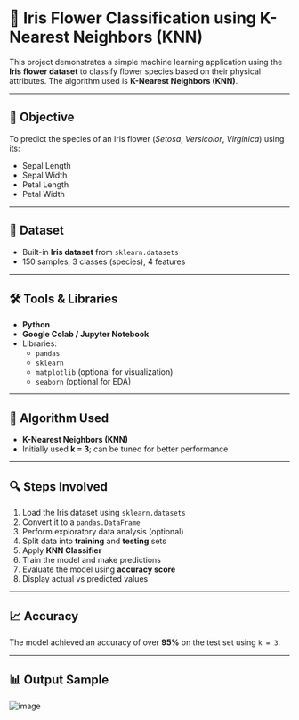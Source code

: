 # 🌸 Iris Flower Classification using K-Nearest Neighbors (KNN)

This project demonstrates a simple machine learning application using the **Iris flower dataset** to classify flower species based on their physical attributes. The algorithm used is **K-Nearest Neighbors (KNN)**.

---

## 📌 Objective

To predict the species of an Iris flower (*Setosa*, *Versicolor*, *Virginica*) using its:
- Sepal Length
- Sepal Width
- Petal Length
- Petal Width

---

## 📂 Dataset

- Built-in **Iris dataset** from `sklearn.datasets`
- 150 samples, 3 classes (species), 4 features

---

## 🛠 Tools & Libraries

- **Python**
- **Google Colab / Jupyter Notebook**
- Libraries:
  - `pandas`
  - `sklearn`
  - `matplotlib` (optional for visualization)
  - `seaborn` (optional for EDA)

---

## 🧠 Algorithm Used

- **K-Nearest Neighbors (KNN)**
- Initially used **k = 3**; can be tuned for better performance

---

## 🔍 Steps Involved

1. Load the Iris dataset using `sklearn.datasets`
2. Convert it to a `pandas.DataFrame`
3. Perform exploratory data analysis (optional)
4. Split data into **training** and **testing** sets
5. Apply **KNN Classifier**
6. Train the model and make predictions
7. Evaluate the model using **accuracy score**
8. Display actual vs predicted values

---

## 📈 Accuracy

The model achieved an accuracy of over **95%** on the test set using `k = 3`.

---

## 📊 Output Sample

![image](https://github.com/user-attachments/assets/c1b54f26-0136-4e25-a984-94f083e75ae8)
